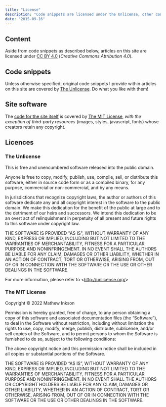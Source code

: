 ```yaml
---
title: "License"
description: "Code snippets are licensed under the Unlicense, other content is licensed under CC BY 4.0, and the site software itself is covered by the MIT License."
date: "2015-09-16"
---
```


## Content

Aside from code snippets as described below, articles on this site are licensed under [CC BY 4.0](https://creativecommons.org/licenses/by/4.0/) (*Creative Commons Attribution 4.0*).

## Code snippets

Unless otherwise specified, original code snippets I provide within articles on this site are covered by [The Unlicense](//unlicense.org). Do what you like with them!

## Site software

The [code for the site itself](//github.com/imathew/blog) is covered by [The MIT License](//mit-license.org), *with the exception of third-party resources* (images, styles, javascript, fonts) whose creators retain any copyright.

## Licences

### The Unlicense

<div class="fixedwidth">
<p>This is free and unencumbered software released into the public domain.</p>

<p>Anyone is free to copy, modify, publish, use, compile, sell, or distribute this software, either in source code form or as a compiled binary, for any purpose, commercial or non-commercial, and by any means.</p>

<p>In jurisdictions that recognize copyright laws, the author or authors of this software dedicate any and all copyright interest in the software to the public domain. We make this dedication for the benefit of the public at large and to the detriment of our heirs and successors. We intend this dedication to be an overt act of relinquishment in perpetuity of all present and future rights to this software under copyright law.</p>

<p>THE SOFTWARE IS PROVIDED "AS IS", WITHOUT WARRANTY OF ANY KIND, EXPRESS OR IMPLIED, INCLUDING BUT NOT LIMITED TO THE WARRANTIES OF MERCHANTABILITY, FITNESS FOR A PARTICULAR PURPOSE AND NONINFRINGEMENT. IN NO EVENT SHALL THE AUTHORS BE LIABLE FOR ANY CLAIM, DAMAGES OR OTHER LIABILITY, WHETHER IN AN ACTION OF CONTRACT, TORT OR OTHERWISE, ARISING FROM, OUT OF OR IN CONNECTION WITH THE SOFTWARE OR THE USE OR OTHER DEALINGS IN THE SOFTWARE.</p>

<p>For more information, please refer to &lt;<a href="//unlicense.org">http://unlicense.org/</a>&gt;</p>
</div>

### The MIT License

<div class="fixedwidth">
<p>Copyright © 2022 Mathew Inkson</p>

<p>Permission is hereby granted, free of charge, to any person obtaining a copy of this software and associated documentation files (the “Software”), to deal in the Software without restriction, including without limitation the rights to use, copy, modify, merge, publish, distribute, sublicense, and/or sell copies of the Software, and to permit persons to whom the Software is furnished to do so, subject to the following conditions:</p>

<p>The above copyright notice and this permission notice shall be included in all copies or substantial portions of the Software.</p>

<p>THE SOFTWARE IS PROVIDED “AS IS”, WITHOUT WARRANTY OF ANY KIND, EXPRESS OR IMPLIED, INCLUDING BUT NOT LIMITED TO THE WARRANTIES OF MERCHANTABILITY, FITNESS FOR A PARTICULAR PURPOSE AND NONINFRINGEMENT. IN NO EVENT SHALL THE AUTHORS OR COPYRIGHT HOLDERS BE LIABLE FOR ANY CLAIM, DAMAGES OR OTHER LIABILITY, WHETHER IN AN ACTION OF CONTRACT, TORT OR OTHERWISE, ARISING FROM, OUT OF OR IN CONNECTION WITH THE SOFTWARE OR THE USE OR OTHER DEALINGS IN THE SOFTWARE.</p>
</div>